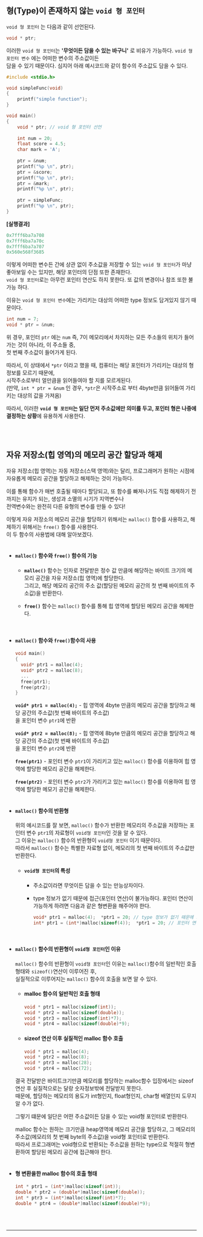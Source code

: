 ## 형(Type)이 존재하지 않는 `void 형 포인터`
`void 형 포인터` 는 다음과 같이 선언된다.<br>
```c
void * ptr;
```
이러한 `void 형 포인터`는 **'무엇이든 담을 수 있는 바구니'** 로 비유가 가능하다. `void 형 포인터 변수` 에는 어떠한 변수의 주소값이든 <br>
담을 수 있기 때문이다. 심지어 아래 예시코드와 같이 함수의 주소값도 담을 수 있다.<br>
```c
#include <stdio.h>

void simpleFunc(void)
{
	printf("simple function");
}

void main()
{
	void * ptr; // void 형 포인터 선언
	
	int num = 20;
	float score = 4.5;
	char mark = 'A';
	
	ptr = &num;
	printf("%p \n", ptr);
	ptr = &score;
	printf("%p \n", ptr);
	ptr = &mark;
	printf("%p \n", ptr);
	
	ptr = simpleFunc;
	printf("%p \n", ptr);
}
```
**[실행결과]**<br>
```c
0x7fff6ba7a708
0x7fff6ba7a70c
0x7fff6ba7a707
0x560e568f3685
```
이렇게 어떠한 변수든 간에 상관 없이 주소값을 저장할 수 있는 `void 형 포인터`가 마냥 좋아보일 수는 있지만, 해당 포인터의 단점 또한 존재한다.<br>
`void 형 포인터`로는 아무런 포인터 연산도 하지 못한다. 또 값의 변경이나 참조 또한 불가능 하다.<br>

이유는 `void 형 포인터 변수`에는 가리키는 대상의 어떠한 type 정보도 담겨있지 않기 때문이다.<br>
```c
int num = 7;
void * ptr = &num;
```
위 경우, 포인터 `ptr` 에는 `num` 즉, 7이 메모리에서 차지하는 모든 주소들의 위치가 들어가는 것이 아니라, 이 주소들 중, <br>
첫 번째 주소값이 들어가게 된다. <br>

따라서, 이 상태에서 `*ptr` 이라고 했을 때, 컴퓨터는 해당 포인터가 가리키는 대상의 형 정보를 모르기 때문에,<br>
시작주소로부터 얼만큼을 읽어들여야 할 지를 모르게된다.<br>
(만약, `int * ptr = &num` 인 경우, `*ptr`은 시작주소로 부터 4byte만큼 읽어들여 가리키는 대상의 값을 가져옴)<br>

따라서, 이러한 **`void 형 포인터`는 일단 먼저 주소값에만 의미를 두고, 포인터 형은 나중에 결정하는 상황**에 유용하게 사용한다.<br>

<br><br>


## 자유 저장소(힙 영역)의 메모리 공간 할당과 해제
자유 저장소(힙 영역)는 자동 저장소(스택 영역)와는 달리, 프로그래머가 원하는 시점에 자유롭게 메모리 공간을 할당하고 해제하는 것이 가능하다.<br>

이를 통해 함수가 매번 호출될 때마다 할당되고, 또 함수를 빠져나가도 직접 해제하기 전 까지는 유지가 되는, 생성과 소멸의 시기가 지역변수나 <br>
전역변수와는 완전히 다른 유형의 변수를 만들 수 있다!<br>

이렇게 자유 저장소의 메모리 공간을 할당하기 위해서는 `malloc()` 함수를 사용하고, 해제하기 위해서는 `free()` 함수를 사용한다.<br>
이 두 함수의 사용법에 대해 알아보겠다.<br><br>

- #### `malloc()` 함수와 `free()` 함수의 기능
  - **`malloc()`** 함수는 인자로 전달받은 정수 값 만큼에 해당하는 바이트 크기의 메모리 공간을 자유 저장소(힙 영역)에 할당한다.<br>
    그리고, 해당 메모리 공간의 주소 값(할당된 메모리 공간의 첫 번째 바이트의 주소값)을 반환한다.<br>
  
  - **`free()`** 함수는 `malloc()` 함수를 통해 힙 영역에 할당된 메모리 공간을 해제한다.<br>
<br>

- #### `malloc()` 함수와 `free()`함수의 사용
  ```c
  void main()
  {
    void* ptr1 = malloc(4);
    void* ptr2 = malloc(8);  
    ...
    free(ptr1);
    free(ptr2);
  }
  ```
  **`void* ptr1 = malloc(4);`** - 힙 영역에 4byte 만큼의 메모리 공간을 할당하고 해당 공간의 주소값(첫 번째 바이트의 주소값)<br>
  을 포인터 변수 `ptr1`에 반환<br>
  
  **`void* ptr2 = malloc(8);`** - 힙 영역에 8byte 만큼의 메모리 공간을 할당하고 해당 공간의 주소값(첫 번째 바이트의 주소값)<br>
  을 포인터 변수 `ptr2`에 반환<br>
  
  **`free(ptr1)`** - 포인터 변수 `ptr1`이 가리키고 있는 `malloc()` 함수를 이용하여 힙 영역에 할당한 메모리 공간을 해제한다.<br>
  
  **`free(ptr2)`** - 포인터 변수 `ptr2`가 가리키고 있는 `malloc()` 함수를 이용하여 힙 영역에 할당한 메모기 공간을 해제한다.<br><br>
  
- #### `malloc()` 함수의 반환형
  위의 예시코드를 잘 보면, `malloc()` 함수가 반환한 메모리의 주소값을 저장하는 포인터 변수 `ptr1`의 자료형이 `void형 포인터`인 것을 알 수 있다.<br>
  그 이유는 `malloc()` 함수의 반환형이 `void형 포인터` 이기 때문이다.<br>
  따라서 `malloc()` 함수는 특별한 자료형 없이, 메모리의 첫 번째 바이트의 주소값만 반환한다.<br>
  
  - #### `void형 포인터`의 특성
    - 주소값이라면 무엇이든 담을 수 있는 만능상자이다.
    - type 정보가 없기 때문에 접근(포인터 연산)이 불가능하다. 포인터 연산이 가능하게 하려면 다음과 같은 형변환을 해주어야 한다.<br>
    
      ```c
      void* ptr1 = malloc(4);  *ptr1 = 20; // type 정보가 없기 때문에 포인터 연산 불가능
      int* ptr1 = (int*)malloc(sizeof(4));  *ptr1 = 20; // 포인터 연산 가능
      ```
<br>

- #### `malloc()` 함수의 반환형이 `void형 포인터`인 이유
  `malloc()` 함수의 반환형이 `void형 포인터`인 이유는 `malloc()`함수의 일반적인 호출 형태와 `sizeof()`연산이 이루어진 후,<br>
  실질적으로 이루어지는 `malloc()` 함수의 호출을 보면 알 수 있다.<br>
  
  - #### malloc 함수의 일반적인 호출 형태
    ```c
    void * ptr1 = malloc(sizeof(int));
    void * ptr2 = malloc(sizeof(double));
    void * ptr3 = malloc(sizeof(int)*7);
    void * ptr4 = malloc(sizeof(double)*9);
    ```
  - #### sizeof 연산 이후 실질적인 malloc 함수 호출
    ```c
    void * ptr1 = malloc(4);
    void * ptr2 = malloc(8);
    void * ptr3 = malloc(28);
    void * ptr4 = malloc(72);
    ```
  결국 전달받은 바이트크기만큼 메모리를 할당하는 malloc함수 입장에서는 sizeof 연산 후 실질적으로는 달랑 숫자정보밖에 전달받지 못한다. <br>
  때문에, 할당하는 메모리의 용도가 int형인지, float형인지, char형 배열인지 도무지 알 수가 없다.<br>
  
  그렇기 떄문에 일단은 어떤 주소값이든 담을 수 있는 void형 포인터로 반환한다.<br>
  
  malloc 함수는 원하는 크기만큼 heap영역에 메모리 공간을 할당하고, 그 메모리의 주소값(메모리의 첫 번째 byte의 주소값)을 void형 포인터로 반환한다.<br>
  따라서 프로그래머는 void형으로 반환되는 주소값을 원하는 type으로 적절히 형변환하여 할당된 메모리 공간에 접근해야 한다.<br><br>
  
- #### 형 변환을한 malloc 함수의 호출 형태
  ```c
  int * ptr1 = (int*)malloc(sizeof(int));
  double * ptr2 = (double*)malloc(sizeof(double));
  int * ptr3 = (int*)malloc(sizeof(int)*7);
  double * ptr4 = (double*)malloc(sizeof(double)*9);
  ```
<br><br>

---
